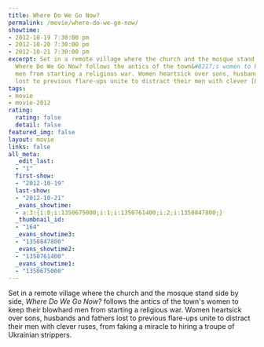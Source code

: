 ```yaml
---
title: Where Do We Go Now?
permalink: /movie/where-do-we-go-now/
showtime:
- 2012-10-19 7:30:00 pm
- 2012-10-20 7:30:00 pm
- 2012-10-21 7:30:00 pm
excerpt: Set in a remote village where the church and the mosque stand side by side,
  Where Do We Go Now? follows the antics of the town&#8217;s women to keep their blowhard
  men from starting a religious war. Women heartsick over sons, husbands and fathers
  lost to previous flare-ups unite to distract their men with clever [&hellip;]
tags:
- movie
- movie-2012
rating:
  rating: false
  detail: false
featured_img: false
layout: movie
links: false
all_meta:
  _edit_last:
  - "1"
  first-show:
  - "2012-10-19"
  last-show:
  - "2012-10-21"
  _evans_showtime:
  - a:3:{i:0;i:1350675000;i:1;i:1350761400;i:2;i:1350847800;}
  _thumbnail_id:
  - "164"
  _evans_showtime3:
  - "1350847800"
  _evans_showtime2:
  - "1350761400"
  _evans_showtime1:
  - "1350675000"
---
```


Set in a remote village where the church and the mosque stand side by side, *Where Do We Go Now?* follows the antics of the town's women to keep their blowhard men from starting a religious war. Women heartsick over sons, husbands and fathers lost to previous flare-ups unite to distract their men with clever ruses, from faking a miracle to hiring a troupe of Ukrainian strippers.